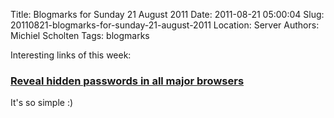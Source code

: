 Title: Blogmarks for Sunday 21 August 2011
Date: 2011-08-21 05:00:04
Slug: 20110821-blogmarks-for-sunday-21-august-2011
Location: Server
Authors: Michiel Scholten
Tags: blogmarks

<p>Interesting links of this week:</p>
<h3><a href="http://blog.amwmedia.com/post/3043988338/reveal-hidden-passwords-in-all-major-browsers">Reveal hidden passwords in all major browsers</a></h3>
<p>It's so simple :)</p>
